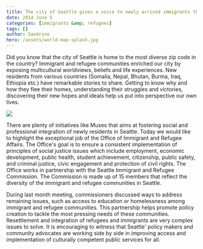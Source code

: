 ```yaml
---
title: The city of Seattle gives a voice to newly arrived immigrants through the Office of Immigrant and Refugee Affairs
date: 2014 June 5
categories: [immigrants &amp; refugees]
tags: []
author: Sandrine
hero: /assets/world-map-splash.jpg
---
```

Did you know that the city of Seattle is home to the most diverse zip code in the country? Immigrant and refugee communities enriched our city by exposing multicultural worldviews, beliefs and life experiences. New residents from various countries (Somalia, Nepal, Bhutan, Burma, Iraq, Ethiopia etc.) have remarkable stories to share. Getting to know why and how they flee their homes, understanding their struggles and victories, discovering their new hopes and ideals help us put into perspective our own lives.

![](https://i2.wp.com/www.mapsinternational.co.uk/images/art/168-large.jpg)

There are plenty of initiatives like Muses that aims at fostering social and professional integration of newly residents in Seattle. Today we would like to highlight the exceptional job of the Office of Immigrant and Refugee Affairs. The Office's goal is to ensure a consistent implementation of principles of social justice issues which include employment, economic development, public health, student achievement, citizenship, public safety, and criminal justice, civic engagement and protection of civil rights. The Office works in partnership with the Seattle Immigrant and Refugee Commission. The Commission is made up of 15 members that reflect the diversity of the immigrant and refugee communities in Seattle.

During last month meeting, commissioners discussed ways to address remaining issues, such as access to education or homelessness among immigrant and refugee communities. This partnership helps promote policy creation to tackle the most pressing needs of these communities. Resettlement and integration of refugees and immigrants are very complex issues to solve. It is encouraging to witness that Seattle' policy makers and community advocates are working side by side in improving access and implementation of culturally competent public services for all.